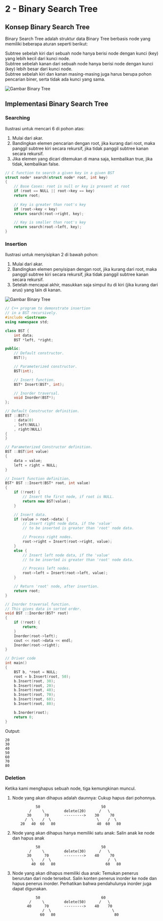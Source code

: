 # 2 - Binary Search Tree

## Konsep Binary Search Tree
Binary Search Tree adalah struktur data Binary Tree berbasis node yang memiliki beberapa aturan seperti berikut:

Subtree sebelah kiri dari sebuah node hanya berisi node dengan kunci (key) yang lebih kecil dari kunci node.<br>
Subtree sebelah kanan dari sebuah node hanya berisi node dengan kunci (key) lebih besar dari kunci node.<br>
Subtree sebelah kiri dan kanan masing-masing juga harus berupa pohon pencarian biner, serta tidak ada kunci yang sama.<br>

![Gambar Binary Tree](https://media.geeksforgeeks.org/wp-content/uploads/BSTSearch.png)

## Implementasi Binary Search Tree

### Searching
Ilustrasi untuk mencari 6 di pohon atas:
1. Mulai dari akar.
2. Bandingkan elemen pencarian dengan root, jika kurang dari root, maka panggil subtree kiri secara rekursif, jika tidak panggil subtree kanan secara rekursif.
3. Jika elemen yang dicari ditemukan di mana saja, kembalikan true, jika tidak, kembalikan false.


```cpp
// C function to search a given key in a given BST
struct node* search(struct node* root, int key)
{
	// Base Cases: root is null or key is present at root
	if (root == NULL || root->key == key)
	return root;
	
	// Key is greater than root's key
	if (root->key < key)
	return search(root->right, key);

	// Key is smaller than root's key
	return search(root->left, key);
}
```

### Insertion

Ilustrasi untuk menyisipkan 2 di bawah pohon:
1. Mulai dari akar.
2. Bandingkan elemen penyisipan dengan root, jika kurang dari root, maka panggil subtree kiri secara rekursif, jika tidak panggil subtree kanan secara rekursif.
3. Setelah mencapai akhir, masukkan saja simpul itu di kiri (jika kurang dari arus) yang lain di kanan.

![Gambar Binary Tree](https://media.geeksforgeeks.org/wp-content/uploads/BSTSearch.png)


```cpp
// C++ program to demonstrate insertion
// in a BST recursively.
#include <iostream>
using namespace std;

class BST {
	int data;
	BST *left, *right;

public:
	// Default constructor.
	BST();

	// Parameterized constructor.
	BST(int);

	// Insert function.
	BST* Insert(BST*, int);

	// Inorder traversal.
	void Inorder(BST*);
};

// Default Constructor definition.
BST ::BST()
	: data(0)
	, left(NULL)
	, right(NULL)
{
}

// Parameterized Constructor definition.
BST ::BST(int value)
{
	data = value;
	left = right = NULL;
}

// Insert function definition.
BST* BST ::Insert(BST* root, int value)
{
	if (!root) {
		// Insert the first node, if root is NULL.
		return new BST(value);
	}

	// Insert data.
	if (value > root->data) {
		// Insert right node data, if the 'value'
		// to be inserted is greater than 'root' node data.

		// Process right nodes.
		root->right = Insert(root->right, value);
	}
	else {
		// Insert left node data, if the 'value'
		// to be inserted is greater than 'root' node data.

		// Process left nodes.
		root->left = Insert(root->left, value);
	}

	// Return 'root' node, after insertion.
	return root;
}

// Inorder traversal function.
// This gives data in sorted order.
void BST ::Inorder(BST* root)
{
	if (!root) {
		return;
	}
	Inorder(root->left);
	cout << root->data << endl;
	Inorder(root->right);
}

// Driver code
int main()
{
	BST b, *root = NULL;
	root = b.Insert(root, 50);
	b.Insert(root, 30);
	b.Insert(root, 20);
	b.Insert(root, 40);
	b.Insert(root, 70);
	b.Insert(root, 60);
	b.Insert(root, 80);

	b.Inorder(root);
	return 0;
}
```

Output:
```
20
30
40
50
60
70
80
```

### Deletion

Ketika kami menghapus sebuah node, tiga kemungkinan muncul.
1) Node yang akan dihapus adalah daunnya: Cukup hapus dari pohonnya.
```
              50                            50
           /     \         delete(20)      /   \
          30      70       --------->    30     70 
         /  \    /  \                     \    /  \ 
       20   40  60   80                   40  60   80
```
2) Node yang akan dihapus hanya memiliki satu anak: Salin anak ke node dan hapus anak
```
              50                            50
           /     \         delete(30)      /   \
          30      70       --------->    40     70 
            \    /  \                          /  \ 
            40  60   80                       60   80
```
3) Node yang akan dihapus memiliki dua anak: Temukan penerus berurutan dari node tersebut. Salin konten penerus inorder ke node dan hapus penerus inorder. Perhatikan bahwa pendahulunya inorder juga dapat digunakan.
```
              50                            60
           /     \         delete(50)      /   \
          40      70       --------->    40    70 
                 /  \                            \ 
                60   80                           80
```
